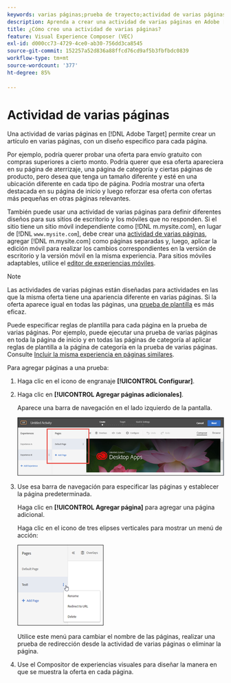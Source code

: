 ```yaml
---
keywords: varias páginas;prueba de trayecto;actividad de varias páginas
description: Aprenda a crear una actividad de varias páginas en Adobe [!DNL Target] permite crear un artículo en varias páginas, con un diseño específico para cada página.
title: ¿Cómo creo una actividad de varias páginas?
feature: Visual Experience Composer (VEC)
exl-id: d000cc73-4729-4ce0-ab30-756dd3ca8545
source-git-commit: 152257a52d836a88ffcd76cd9af5b3fbfbdc0839
workflow-type: tm+mt
source-wordcount: '377'
ht-degree: 85%

---
```


# Actividad de varias páginas

Una actividad de varias páginas en [!DNL Adobe Target] permite crear un artículo en varias páginas, con un diseño específico para cada página.

Por ejemplo, podría querer probar una oferta para envío gratuito con compras superiores a cierto monto. Podría querer que esa oferta apareciera en su página de aterrizaje, una página de categoría y ciertas páginas de producto, pero desea que tenga un tamaño diferente y esté en una ubicación diferente en cada tipo de página. Podría mostrar una oferta destacada en su página de inicio y luego reforzar esa oferta con ofertas más pequeñas en otras páginas relevantes.

También puede usar una actividad de varias páginas para definir diferentes diseños para sus sitios de escritorio y los móviles que no responden. Si el sitio tiene un sitio móvil independiente como [!DNL m.mysite.com], en lugar de [!DNL `www.mysite.com`], debe crear una [actividad de varias páginas](/help/main/c-experiences/c-visual-experience-composer/multipage-activity.md#concept_277E096063E14813AC5D8EDFA1D2ED48), agregar [!DNL m.mysite.com] como páginas separadas y, luego, aplicar la edición móvil para realizar los cambios correspondientes en la versión de escritorio y la versión móvil en la misma experiencia. Para sitios móviles adaptables, utilice el [editor de experiencias móviles](/help/main/c-experiences/c-visual-experience-composer/mobile-viewports.md#concept_8E45527C4ABC41D59AA3553BEDC76FA5).

>[!NOTE]
>
>Las actividades de varias páginas están diseñadas para actividades en las que la misma oferta tiene una apariencia diferente en varias páginas. Si la oferta aparece igual en todas las páginas, una [prueba de plantilla](/help/main/c-experiences/c-visual-experience-composer/temtest.md#task_2539D51A18044F82B0D9895636546781) es más eficaz.

Puede especificar reglas de plantilla para cada página en la prueba de varias páginas. Por ejemplo, puede ejecutar una prueba de varias páginas en toda la página de inicio y en todas las páginas de categoría al aplicar reglas de plantilla a la página de categoría en la prueba de varias páginas. Consulte [Incluir la misma experiencia en páginas similares](/help/main/c-experiences/c-visual-experience-composer/temtest.md#task_2539D51A18044F82B0D9895636546781).

Para agregar páginas a una prueba:

1. Haga clic en el icono de engranaje **[!UICONTROL Configurar]**.
1. Haga clic en **[!UICONTROL Agregar páginas adicionales]**.

   Aparece una barra de navegación en el lado izquierdo de la pantalla.

   ![](assets/multipage_nav.png)

1. Use esa barra de navegación para especificar las páginas y establecer la página predeterminada.

   Haga clic en **[!UICONTROL Agregar página]** para agregar una página adicional.

   Haga clic en el icono de tres elipses verticales para mostrar un menú de acción:

   ![](assets/multipage_menu.png)

   Utilice este menú para cambiar el nombre de las páginas, realizar una prueba de redirección desde la actividad de varias páginas o eliminar la página.

1. Use el Compositor de experiencias visuales para diseñar la manera en que se muestra la oferta en cada página.
